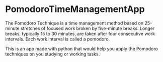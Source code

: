 # PomodoroTimeManagementApp
The Pomodoro Technique is a time management method based on 25-minute stretches of focused work broken by five-minute breaks. Longer breaks, typically 15 to 30 minutes, are taken after four consecutive work intervals. Each work interval is called a pomodoro.

This is an app made with python that would help you apply the Pomodoro techniques on you studying or working tasks.
